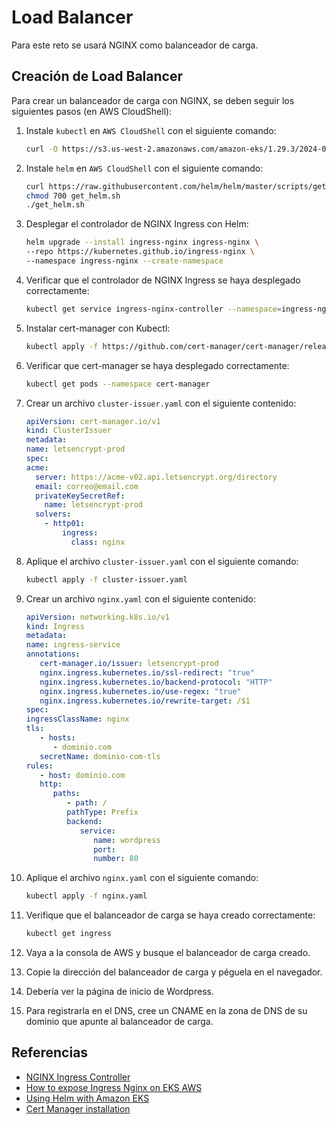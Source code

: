 # Load Balancer

Para este reto se usará NGINX como balanceador de carga.

## Creación de Load Balancer

Para crear un balanceador de carga con NGINX, se deben seguir los siguientes pasos (en AWS CloudShell):

1. Instale `kubectl` en `AWS CloudShell` con el siguiente comando:

   ```bash
   curl -O https://s3.us-west-2.amazonaws.com/amazon-eks/1.29.3/2024-04-19/bin/linux/amd64/kubectl
   ```

1. Instale `helm` en `AWS CloudShell` con el siguiente comando:

   ```bash
   curl https://raw.githubusercontent.com/helm/helm/master/scripts/get-helm-3 > get_helm.sh
   chmod 700 get_helm.sh
   ./get_helm.sh
   ```

1. Desplegar el controlador de NGINX Ingress con Helm:

   ```bash
   helm upgrade --install ingress-nginx ingress-nginx \
   --repo https://kubernetes.github.io/ingress-nginx \
   --namespace ingress-nginx --create-namespace
   ```

1. Verificar que el controlador de NGINX Ingress se haya desplegado correctamente:

   ```bash
   kubectl get service ingress-nginx-controller --namespace=ingress-nginx
   ```

1. Instalar cert-manager con Kubectl:

   ```bash
   kubectl apply -f https://github.com/cert-manager/cert-manager/releases/download/v1.14.5/cert-manager.yaml
   ```

1. Verificar que cert-manager se haya desplegado correctamente:

   ```bash
   kubectl get pods --namespace cert-manager
   ```

1. Crear un archivo `cluster-issuer.yaml` con el siguiente contenido:

   ```yaml
   apiVersion: cert-manager.io/v1
   kind: ClusterIssuer
   metadata:
   name: letsencrypt-prod
   spec:
   acme:
     server: https://acme-v02.api.letsencrypt.org/directory
     email: correo@email.com
     privateKeySecretRef:
       name: letsencrypt-prod
     solvers:
       - http01:
           ingress:
             class: nginx
   ```

1. Aplique el archivo `cluster-issuer.yaml` con el siguiente comando:

   ```bash
   kubectl apply -f cluster-issuer.yaml
   ```

1. Crear un archivo `nginx.yaml` con el siguiente contenido:

   ```yaml
   apiVersion: networking.k8s.io/v1
   kind: Ingress
   metadata:
   name: ingress-service
   annotations:
      cert-manager.io/issuer: letsencrypt-prod
      nginx.ingress.kubernetes.io/ssl-redirect: "true"
      nginx.ingress.kubernetes.io/backend-protocol: "HTTP"
      nginx.ingress.kubernetes.io/use-regex: "true"
      nginx.ingress.kubernetes.io/rewrite-target: /$1
   spec:
   ingressClassName: nginx
   tls:
      - hosts:
         - dominio.com
      secretName: dominio-com-tls
   rules:
      - host: dominio.com
      http:
         paths:
            - path: /
            pathType: Prefix
            backend:
               service:
                  name: wordpress
                  port:
                  number: 80
   ```

1. Aplique el archivo `nginx.yaml` con el siguiente comando:

   ```bash
   kubectl apply -f nginx.yaml
   ```

1. Verifique que el balanceador de carga se haya creado correctamente:

   ```bash
   kubectl get ingress
   ```

1. Vaya a la consola de AWS y busque el balanceador de carga creado.

1. Copie la dirección del balanceador de carga y péguela en el navegador.

1. Debería ver la página de inicio de Wordpress.

1. Para registrarla en el DNS, cree un CNAME en la zona de DNS de su dominio que apunte al balanceador de carga.

## Referencias

- [NGINX Ingress Controller](https://kubernetes.github.io/ingress-nginx/deploy/#quick-start)
- [How to expose Ingress Nginx on EKS AWS](https://www.youtube.com/watch?v=vc9ktVSBjfo)
- [Using Helm with Amazon EKS](https://docs.aws.amazon.com/eks/latest/userguide/helm.html)
- [Cert Manager installation](https://cert-manager.io/docs/installation/kubectl/)
